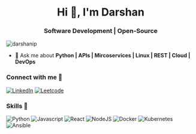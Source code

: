 <h1 align="center">Hi 👋, I'm Darshan</h1>
<h3 align="center">Software Development | Open-Source</h3>

<p align="left"> <img src="https://komarev.com/ghpvc/?username=darshanip&label=Profile%20views&color=0e75b6&style=flat" alt="darshanip" /> </p>

- 💬 Ask me about **Python | APIs | Mircoservices | Linux | REST | Cloud | DevOps**

<h3 align="left">Connect with me 🤝</h3>
<div align="left">
  <a href="https://linkedin.com/in/darshanip/" target="_blank"><img alt="LinkedIn" src="https://img.shields.io/badge/linkedin-%230077B5.svg?style=for-the-badge&logo=linkedin&logoColor=white"/></a>
  <a href="https://leetcode.com/darshanpatidar1" target="_blank"><img alt="Leetcode" src="https://img.shields.io/badge/-LeetCode-FFA116?style=for-the-badge&logo=LeetCode&logoColor=black"/></a>
</div>

<h3 align="left">Skills 🚀</h3>
<div align="left">
 <img alt="Python" src="https://img.shields.io/badge/Python-FFD43B?style=for-the-badge&logo=python&logoColor=blue"/>
  <img alt="Javascript" src="https://img.shields.io/badge/javascript-%23323330.svg?style=for-the-badge&logo=javascript&logoColor=%23F7DF1E"/>	
 <img alt="React" src="https://img.shields.io/badge/react-%2320232a.svg?style=for-the-badge&logo=react&logoColor=%2361DAFB"/>
 <img alt="NodeJS" src="https://img.shields.io/badge/node.js-6DA55F?style=for-the-badge&logo=node.js&logoColor=white"/>
 <img alt="Docker" src="https://img.shields.io/badge/docker-%230db7ed.svg?style=for-the-badge&logo=docker&logoColor=white"/>
  <img alt="Kubernetes" src="https://img.shields.io/badge/kubernetes-326ce5.svg?&style=for-the-badge&logo=kubernetes&logoColor=white"/>
  
  <img alt="Ansible" src="https://img.shields.io/badge/Ansible-000000?style=for-the-badge&logo=ansible&logoColor=white"/>
  </div>
</div>
</p>
